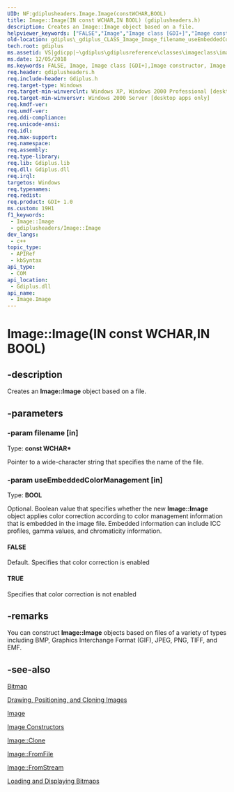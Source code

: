 ```yaml
---
UID: NF:gdiplusheaders.Image.Image(constWCHAR,BOOL)
title: Image::Image(IN const WCHAR,IN BOOL) (gdiplusheaders.h)
description: Creates an Image::Image object based on a file.
helpviewer_keywords: ["FALSE","Image","Image class [GDI+]","Image constructor","Image constructor [GDI+]","Image constructor [GDI+]","Image class","Image.Image","Image.Image(IN const WCHAR","IN BOOL)","Image.Image(const WCHAR*","BOOL)","Image::Image","Image::Image(IN const WCHAR","IN BOOL)","TRUE","_gdiplus_CLASS_Image_Image_filename_useEmbeddedColorManagement_","gdiplus._gdiplus_CLASS_Image_Image_filename_useEmbeddedColorManagement_"]
old-location: gdiplus\_gdiplus_CLASS_Image_Image_filename_useEmbeddedColorManagement_.htm
tech.root: gdiplus
ms.assetid: VS|gdicpp|~\gdiplus\gdiplusreference\classes\imageclass\imageconstructors\image_53filename_useembeddedcolormanagement.htm
ms.date: 12/05/2018
ms.keywords: FALSE, Image, Image class [GDI+],Image constructor, Image constructor [GDI+], Image constructor [GDI+],Image class, Image.Image, Image.Image(IN const WCHAR,IN BOOL), Image.Image(const WCHAR*,BOOL), Image::Image, Image::Image(IN const WCHAR,IN BOOL), TRUE, _gdiplus_CLASS_Image_Image_filename_useEmbeddedColorManagement_, gdiplus._gdiplus_CLASS_Image_Image_filename_useEmbeddedColorManagement_
req.header: gdiplusheaders.h
req.include-header: Gdiplus.h
req.target-type: Windows
req.target-min-winverclnt: Windows XP, Windows 2000 Professional [desktop apps only]
req.target-min-winversvr: Windows 2000 Server [desktop apps only]
req.kmdf-ver: 
req.umdf-ver: 
req.ddi-compliance: 
req.unicode-ansi: 
req.idl: 
req.max-support: 
req.namespace: 
req.assembly: 
req.type-library: 
req.lib: Gdiplus.lib
req.dll: Gdiplus.dll
req.irql: 
targetos: Windows
req.typenames: 
req.redist: 
req.product: GDI+ 1.0
ms.custom: 19H1
f1_keywords:
 - Image::Image
 - gdiplusheaders/Image::Image
dev_langs:
 - c++
topic_type:
 - APIRef
 - kbSyntax
api_type:
 - COM
api_location:
 - Gdiplus.dll
api_name:
 - Image.Image
---
```


# Image::Image(IN const WCHAR,IN BOOL)


## -description

Creates an <b>Image::Image</b> object based on a file.

## -parameters

### -param filename [in]

Type: <b>const WCHAR*</b>

Pointer to a wide-character string that specifies the name of the file.

### -param useEmbeddedColorManagement [in]

Type: <b>BOOL</b>

Optional. Boolean value that specifies whether the new <b>Image::Image</b> object applies color correction according to color management information that is embedded in the image file. Embedded information can include ICC profiles, gamma values, and chromaticity information.



#### FALSE

Default. Specifies that color correction is enabled



#### TRUE

Specifies that color correction is not enabled

## -remarks

You can construct <b>Image::Image</b> objects based on files of a variety of types including BMP, Graphics Interchange Format (GIF), JPEG, PNG, TIFF, and EMF.

## -see-also

<a href="/windows/desktop/api/gdiplusheaders/nl-gdiplusheaders-bitmap">Bitmap</a>



<a href="/windows/desktop/gdiplus/-gdiplus-drawing-positioning-and-cloning-images-about">Drawing, Positioning, and Cloning Images</a>



<a href="/windows/desktop/api/gdiplusheaders/nl-gdiplusheaders-image">Image</a>



<a href="/windows/desktop/api/gdiplusheaders/nf-gdiplusheaders-image-image(gpimage_status)">Image Constructors</a>



<a href="/windows/desktop/api/gdiplusheaders/nf-gdiplusheaders-image-clone">Image::Clone</a>



<a href="/windows/desktop/api/gdiplusheaders/nf-gdiplusheaders-image-fromfile">Image::FromFile</a>



<a href="/windows/desktop/api/gdiplusheaders/nf-gdiplusheaders-image-fromstream">Image::FromStream</a>



<a href="/windows/desktop/gdiplus/-gdiplus-loading-and-displaying-bitmaps-use">Loading and Displaying Bitmaps</a>